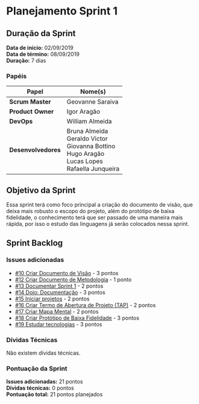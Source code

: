 # Planejamento Sprint 1

## Duração da Sprint

**Data de início:** 02/09/2019  
**Data de término:** 08/09/2019  
**Duração:** 7 dias  

### Papéis

|Papel|Nome(s)|
|--|--|
|**Scrum Master**|Geovanne Saraiva|
|**Product Owner**|Igor Aragão|
|**DevOps**|William Almeida|
|**Desenvolvedores**|Bruna Almeida </br> Geraldo Victor </br> Giovanna Bottino </br> Hugo Aragão </br> Lucas Lopes </br> Rafaella Junqueira|

## Objetivo da Sprint

Essa sprint terá como foco principal a criação do documento de visão, que deixa mais robusto o escopo do projeto, além do protótipo de baixa fidelidade, o conhecimento terá que ser passado de uma maneira mais rápida, por isso o estudo das linguagens já serão colocados nessa sprint.

## Sprint Backlog

### Issues adicionadas

- [#10 Criar Documento de Visão](https://github.com/fga-eps-mds/2019.2-FoodCare/issues/10) - 3 pontos
- [#12 Criar Documento de Metodologia](https://github.com/fga-eps-mds/2019.2-FoodCare/issues/12) - 1 ponto
- [#13 Documentar Sprint 1](https://github.com/fga-eps-mds/2019.2-FoodCare/issues/13) - 2 pontos
- [#14 Dojo: Documentação](https://github.com/fga-eps-mds/2019.2-FoodCare/issues/14) - 3 pontos
- [#15 Iniciar projetos](https://github.com/fga-eps-mds/2019.2-FoodCare/issues/15) - 2 pontos
- [#16 Criar Termo de Abertura de Projeto (TAP)](https://github.com/fga-eps-mds/2019.2-FoodCare/issues/16) - 2 pontos
- [#17 Criar Mapa Mental](https://github.com/fga-eps-mds/2019.2-FoodCare/issues/17) - 2 pontos
- [#18 Criar Protótipo de Baixa Fidelidade](https://github.com/fga-eps-mds/2019.2-FoodCare/issues/18) - 3 pontos
- [#19 Estudar tecnologias](https://github.com/fga-eps-mds/2019.2-FoodCare/issues/19) - 3 pontos

### Dívidas Técnicas

Não existem dívidas técnicas.

### Pontuação da Sprint

**Issues adicionadas:** 21 pontos  
**Dívidas técnicas:** 0 pontos  
**Pontuação total:** 21 pontos planejados  
